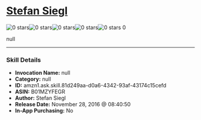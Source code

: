# [Stefan Siegl](http://alexa.amazon.com/#skills/amzn1.ask.skill.81d249aa-d0a6-4342-93af-43174c15cefd)
![0 stars](../../images/ic_star_border_black_18dp_1x.png)![0 stars](../../images/ic_star_border_black_18dp_1x.png)![0 stars](../../images/ic_star_border_black_18dp_1x.png)![0 stars](../../images/ic_star_border_black_18dp_1x.png)![0 stars](../../images/ic_star_border_black_18dp_1x.png) 0

null

***

### Skill Details

* **Invocation Name:** null
* **Category:** null
* **ID:** amzn1.ask.skill.81d249aa-d0a6-4342-93af-43174c15cefd
* **ASIN:** B01MZYFEGR
* **Author:** Stefan Siegl
* **Release Date:** November 28, 2016 @ 08:40:50
* **In-App Purchasing:** No
